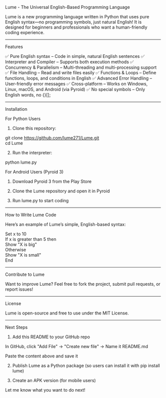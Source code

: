 Lume - The Universal English-Based Programming Language

Lume is a new programming language written in Python that uses pure English syntax—no programming symbols, just natural English! It is designed for beginners and professionals who want a human-friendly coding experience.


---

Features

✅ Pure English syntax – Code in simple, natural English sentences
✅ Interpreter and Compiler – Supports both execution methods
✅ Concurrency & Parallelism – Multi-threading and multi-processing support
✅ File Handling – Read and write files easily
✅ Functions & Loops – Define functions, loops, and conditions in English
✅ Advanced Error Handling – User-friendly error messages
✅ Cross-platform – Works on Windows, Linux, macOS, and Android (via Pyroid)
✅ No special symbols – Only English words, no {}[];


---

Installation

For Python Users

1. Clone this repository:

git clone https://github.com/lume271/Lume.git  
cd Lume


2. Run the interpreter:

python lume.py



For Android Users (Pyroid 3)

1. Download Pyroid 3 from the Play Store


2. Clone the Lume repository and open it in Pyroid


3. Run lume.py to start coding




---

How to Write Lume Code

Here’s an example of Lume’s simple, English-based syntax:

Set x to 10  
If x is greater than 5 then  
    Show "X is big"  
Otherwise  
    Show "X is small"  
End


---

Contribute to Lume

Want to improve Lume? Feel free to fork the project, submit pull requests, or report issues!


---

License

Lume is open-source and free to use under the MIT License.


---

Next Steps

1. Add this README to your GitHub repo

In GitHub, click "Add File" → "Create new file" → Name it README.md

Paste the content above and save it



2. Publish Lume as a Python package (so users can install it with pip install lume)


3. Create an APK version (for mobile users)



Let me know what you want to do next!


